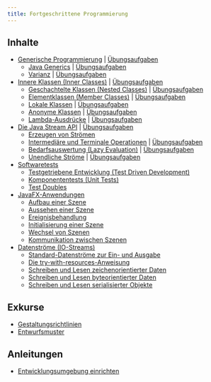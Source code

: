```yaml
---
title: Fortgeschrittene Programmierung
---
```


## Inhalte
- [Generische Programmierung](generics/generics.md) \| [Übungsaufgaben](generics/exercises/generics.md)
    - [Java Generics](generics/java-generics.md) \| [Übungsaufgaben](generics/exercises/java-generics.md)
    - [Varianz](generics/variance.md) \| [Übungsaufgaben](generics/exercises/variance.md)
- [Innere Klassen (Inner Classes)](inner-classes/inner-classes.md) \| [Übungsaufgaben](inner-classes/exercises/inner-classes.md)
    - [Geschachtelte Klassen (Nested Classes)](inner-classes/nested-classes.md) \| [Übungsaufgaben](inner-classes/exercises/nested-classes.md)
    - [Elementklassen (Member Classes)](inner-classes/member-classes.md) \| [Übungsaufgaben](inner-classes/exercises/member-classes.md)
    - [Lokale Klassen](inner-classes/local-classes.md) \| [Übungsaufgaben](inner-classes/exercises/local-classes.md)
    - [Anonyme Klassen](inner-classes/anonymous-classes.md) \| [Übungsaufgaben](inner-classes/exercises/anonymous-classes.md)
    - [Lambda-Ausdrücke](inner-classes/lambda-expressions.md) \| [Übungsaufgaben](inner-classes/exercises/lambda-expressions.md)
- [Die Java Stream API](java-stream-api/java-stream-api.md) \| [Übungsaufgaben](java-stream-api/exercises/java-stream-api.md)
    - [Erzeugen von Strömen](java-stream-api/streams.md)
    - [Intermediäre und Terminale Operationen](java-stream-api/intermediate-and-terminal-operations.md) \| [Übungsaufgaben](java-stream-api/exercises/intermediate-and-terminal-operations.md)
    - [Bedarfsauswertung (Lazy Evaluation)](java-stream-api/lazy-evaluation.md) \| [Übungsaufgaben](java-stream-api/exercises/lazy-evaluation.md)
    - [Unendliche Ströme](java-stream-api/infinite-streams.md) \| [Übungsaufgaben](java-stream-api/exercises/infinite-streams.md)
- [Softwaretests](testing/testing.md)
    - [Testgetriebene Entwicklung (Test Driven Development)](testing/tdd.md)
    - [Komponententests (Unit Tests)](testing/unit-tests.md)
    - [Test Doubles](testing/test-doubles.md)
- [JavaFX-Anwendungen](javafx/javafx.md)
    - [Aufbau einer Szene](javafx/fxml-documents.md)
    - [Aussehen einer Szene](javafx/stylesheets.md)
    - [Ereignisbehandlung](javafx/event-handling.md)
    - [Initialisierung einer Szene](javafx/initialize.md)
    - [Wechsel von Szenen](javafx/scene-changes.md)
    - [Kommunikation zwischen Szenen](javafx/model.md)
- [Datenströme (IO-Streams)](io-streams/io-streams.md)
    - [Standard-Datenströme zur Ein- und Ausgabe](io-streams/standard-io-streams.md)
    - [Die try-with-resources-Anweisung](io-streams/try-with-resources.md)
    - [Schreiben und Lesen zeichenorientierter Daten](io-streams/writers-and-readers.md)
    - [Schreiben und Lesen byteorientierter Daten](io-streams/output-streams-and-input-streams.md) 
    - [Schreiben und Lesen serialisierter Objekte](io-streams/serialization.md)

## Exkurse
- [Gestaltungsrichtlinien](disgressions/design-principles.md)
- [Entwurfsmuster](disgressions/design-patterns.md)

## Anleitungen
- [Entwicklungsumgebung einrichten](instructions/setup.md)
